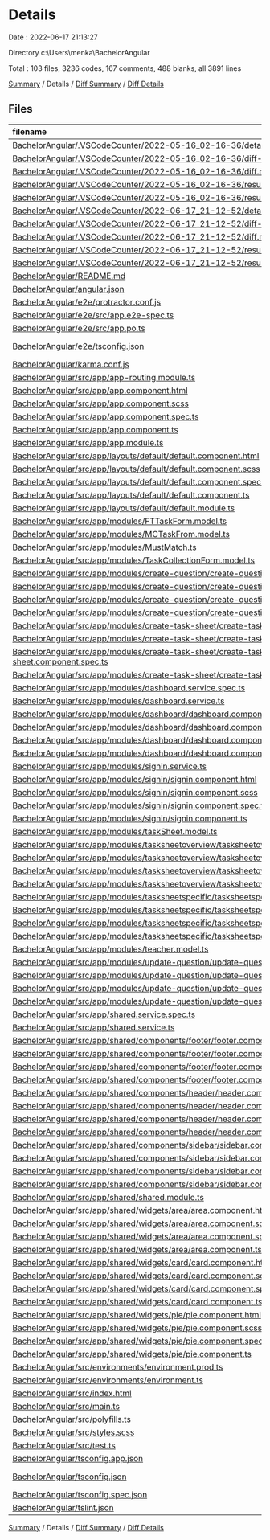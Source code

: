 # Details

Date : 2022-06-17 21:13:27

Directory c:\\Users\\menka\\BachelorAngular

Total : 103 files,  3236 codes, 167 comments, 488 blanks, all 3891 lines

[Summary](results.md) / Details / [Diff Summary](diff.md) / [Diff Details](diff-details.md)

## Files
| filename | language | code | comment | blank | total |
| :--- | :--- | ---: | ---: | ---: | ---: |
| [BachelorAngular/.VSCodeCounter/2022-05-16_02-16-36/details.md](/BachelorAngular/.VSCodeCounter/2022-05-16_02-16-36/details.md) | Markdown | 114 | 0 | 6 | 120 |
| [BachelorAngular/.VSCodeCounter/2022-05-16_02-16-36/diff-details.md](/BachelorAngular/.VSCodeCounter/2022-05-16_02-16-36/diff-details.md) | Markdown | 9 | 0 | 6 | 15 |
| [BachelorAngular/.VSCodeCounter/2022-05-16_02-16-36/diff.md](/BachelorAngular/.VSCodeCounter/2022-05-16_02-16-36/diff.md) | Markdown | 12 | 0 | 7 | 19 |
| [BachelorAngular/.VSCodeCounter/2022-05-16_02-16-36/results.json](/BachelorAngular/.VSCodeCounter/2022-05-16_02-16-36/results.json) | JSON | 1 | 0 | 0 | 1 |
| [BachelorAngular/.VSCodeCounter/2022-05-16_02-16-36/results.md](/BachelorAngular/.VSCodeCounter/2022-05-16_02-16-36/results.md) | Markdown | 47 | 0 | 7 | 54 |
| [BachelorAngular/.VSCodeCounter/2022-06-17_21-12-52/details.md](/BachelorAngular/.VSCodeCounter/2022-06-17_21-12-52/details.md) | Markdown | 14 | 0 | 6 | 20 |
| [BachelorAngular/.VSCodeCounter/2022-06-17_21-12-52/diff-details.md](/BachelorAngular/.VSCodeCounter/2022-06-17_21-12-52/diff-details.md) | Markdown | 119 | 0 | 6 | 125 |
| [BachelorAngular/.VSCodeCounter/2022-06-17_21-12-52/diff.md](/BachelorAngular/.VSCodeCounter/2022-06-17_21-12-52/diff.md) | Markdown | 51 | 0 | 7 | 58 |
| [BachelorAngular/.VSCodeCounter/2022-06-17_21-12-52/results.json](/BachelorAngular/.VSCodeCounter/2022-06-17_21-12-52/results.json) | JSON | 1 | 0 | 0 | 1 |
| [BachelorAngular/.VSCodeCounter/2022-06-17_21-12-52/results.md](/BachelorAngular/.VSCodeCounter/2022-06-17_21-12-52/results.md) | Markdown | 15 | 0 | 7 | 22 |
| [BachelorAngular/README.md](/BachelorAngular/README.md) | Markdown | 0 | 0 | 1 | 1 |
| [BachelorAngular/angular.json](/BachelorAngular/angular.json) | JSON | 110 | 20 | 0 | 130 |
| [BachelorAngular/e2e/protractor.conf.js](/BachelorAngular/e2e/protractor.conf.js) | JavaScript | 24 | 6 | 2 | 32 |
| [BachelorAngular/e2e/src/app.e2e-spec.ts](/BachelorAngular/e2e/src/app.e2e-spec.ts) | TypeScript | 18 | 1 | 5 | 24 |
| [BachelorAngular/e2e/src/app.po.ts](/BachelorAngular/e2e/src/app.po.ts) | TypeScript | 9 | 0 | 3 | 12 |
| [BachelorAngular/e2e/tsconfig.json](/BachelorAngular/e2e/tsconfig.json) | JSON with Comments | 13 | 0 | 1 | 14 |
| [BachelorAngular/karma.conf.js](/BachelorAngular/karma.conf.js) | JavaScript | 29 | 2 | 2 | 33 |
| [BachelorAngular/src/app/app-routing.module.ts](/BachelorAngular/src/app/app-routing.module.ts) | TypeScript | 31 | 0 | 4 | 35 |
| [BachelorAngular/src/app/app.component.html](/BachelorAngular/src/app/app.component.html) | HTML | 1 | 0 | 0 | 1 |
| [BachelorAngular/src/app/app.component.scss](/BachelorAngular/src/app/app.component.scss) | SCSS | 0 | 0 | 1 | 1 |
| [BachelorAngular/src/app/app.component.spec.ts](/BachelorAngular/src/app/app.component.spec.ts) | TypeScript | 31 | 0 | 5 | 36 |
| [BachelorAngular/src/app/app.component.ts](/BachelorAngular/src/app/app.component.ts) | TypeScript | 9 | 0 | 6 | 15 |
| [BachelorAngular/src/app/app.module.ts](/BachelorAngular/src/app/app.module.ts) | TypeScript | 70 | 0 | 4 | 74 |
| [BachelorAngular/src/app/layouts/default/default.component.html](/BachelorAngular/src/app/layouts/default/default.component.html) | HTML | 10 | 0 | 2 | 12 |
| [BachelorAngular/src/app/layouts/default/default.component.scss](/BachelorAngular/src/app/layouts/default/default.component.scss) | SCSS | 14 | 0 | 3 | 17 |
| [BachelorAngular/src/app/layouts/default/default.component.spec.ts](/BachelorAngular/src/app/layouts/default/default.component.spec.ts) | TypeScript | 20 | 0 | 6 | 26 |
| [BachelorAngular/src/app/layouts/default/default.component.ts](/BachelorAngular/src/app/layouts/default/default.component.ts) | TypeScript | 14 | 0 | 8 | 22 |
| [BachelorAngular/src/app/layouts/default/default.module.ts](/BachelorAngular/src/app/layouts/default/default.module.ts) | TypeScript | 30 | 0 | 2 | 32 |
| [BachelorAngular/src/app/modules/FTTaskForm.model.ts](/BachelorAngular/src/app/modules/FTTaskForm.model.ts) | TypeScript | 6 | 0 | 0 | 6 |
| [BachelorAngular/src/app/modules/MCTaskFrom.model.ts](/BachelorAngular/src/app/modules/MCTaskFrom.model.ts) | TypeScript | 8 | 0 | 0 | 8 |
| [BachelorAngular/src/app/modules/MustMatch.ts](/BachelorAngular/src/app/modules/MustMatch.ts) | TypeScript | 28 | 0 | 4 | 32 |
| [BachelorAngular/src/app/modules/TaskCollectionForm.model.ts](/BachelorAngular/src/app/modules/TaskCollectionForm.model.ts) | TypeScript | 7 | 0 | 0 | 7 |
| [BachelorAngular/src/app/modules/create-question/create-question.component.html](/BachelorAngular/src/app/modules/create-question/create-question.component.html) | HTML | 78 | 2 | 6 | 86 |
| [BachelorAngular/src/app/modules/create-question/create-question.component.scss](/BachelorAngular/src/app/modules/create-question/create-question.component.scss) | SCSS | 9 | 0 | 2 | 11 |
| [BachelorAngular/src/app/modules/create-question/create-question.component.spec.ts](/BachelorAngular/src/app/modules/create-question/create-question.component.spec.ts) | TypeScript | 20 | 0 | 6 | 26 |
| [BachelorAngular/src/app/modules/create-question/create-question.component.ts](/BachelorAngular/src/app/modules/create-question/create-question.component.ts) | TypeScript | 158 | 10 | 11 | 179 |
| [BachelorAngular/src/app/modules/create-task-sheet/create-task-sheet.component.html](/BachelorAngular/src/app/modules/create-task-sheet/create-task-sheet.component.html) | HTML | 28 | 0 | 0 | 28 |
| [BachelorAngular/src/app/modules/create-task-sheet/create-task-sheet.component.scss](/BachelorAngular/src/app/modules/create-task-sheet/create-task-sheet.component.scss) | SCSS | 10 | 0 | 3 | 13 |
| [BachelorAngular/src/app/modules/create-task-sheet/create-task-sheet.component.spec.ts](/BachelorAngular/src/app/modules/create-task-sheet/create-task-sheet.component.spec.ts) | TypeScript | 20 | 0 | 6 | 26 |
| [BachelorAngular/src/app/modules/create-task-sheet/create-task-sheet.component.ts](/BachelorAngular/src/app/modules/create-task-sheet/create-task-sheet.component.ts) | TypeScript | 62 | 0 | 6 | 68 |
| [BachelorAngular/src/app/modules/dashboard.service.spec.ts](/BachelorAngular/src/app/modules/dashboard.service.spec.ts) | TypeScript | 9 | 0 | 4 | 13 |
| [BachelorAngular/src/app/modules/dashboard.service.ts](/BachelorAngular/src/app/modules/dashboard.service.ts) | TypeScript | 52 | 0 | 6 | 58 |
| [BachelorAngular/src/app/modules/dashboard/dashboard.component.html](/BachelorAngular/src/app/modules/dashboard/dashboard.component.html) | HTML | 42 | 4 | 17 | 63 |
| [BachelorAngular/src/app/modules/dashboard/dashboard.component.scss](/BachelorAngular/src/app/modules/dashboard/dashboard.component.scss) | SCSS | 8 | 0 | 2 | 10 |
| [BachelorAngular/src/app/modules/dashboard/dashboard.component.spec.ts](/BachelorAngular/src/app/modules/dashboard/dashboard.component.spec.ts) | TypeScript | 20 | 0 | 6 | 26 |
| [BachelorAngular/src/app/modules/dashboard/dashboard.component.ts](/BachelorAngular/src/app/modules/dashboard/dashboard.component.ts) | TypeScript | 51 | 0 | 10 | 61 |
| [BachelorAngular/src/app/modules/signin.service.ts](/BachelorAngular/src/app/modules/signin.service.ts) | TypeScript | 95 | 5 | 15 | 115 |
| [BachelorAngular/src/app/modules/signin/signin.component.html](/BachelorAngular/src/app/modules/signin/signin.component.html) | HTML | 97 | 2 | 6 | 105 |
| [BachelorAngular/src/app/modules/signin/signin.component.scss](/BachelorAngular/src/app/modules/signin/signin.component.scss) | SCSS | 16 | 0 | 3 | 19 |
| [BachelorAngular/src/app/modules/signin/signin.component.spec.ts](/BachelorAngular/src/app/modules/signin/signin.component.spec.ts) | TypeScript | 20 | 0 | 6 | 26 |
| [BachelorAngular/src/app/modules/signin/signin.component.ts](/BachelorAngular/src/app/modules/signin/signin.component.ts) | TypeScript | 99 | 1 | 22 | 122 |
| [BachelorAngular/src/app/modules/taskSheet.model.ts](/BachelorAngular/src/app/modules/taskSheet.model.ts) | TypeScript | 6 | 0 | 0 | 6 |
| [BachelorAngular/src/app/modules/tasksheetoverview/tasksheetoverview.component.html](/BachelorAngular/src/app/modules/tasksheetoverview/tasksheetoverview.component.html) | HTML | 27 | 4 | 8 | 39 |
| [BachelorAngular/src/app/modules/tasksheetoverview/tasksheetoverview.component.scss](/BachelorAngular/src/app/modules/tasksheetoverview/tasksheetoverview.component.scss) | SCSS | 27 | 0 | 4 | 31 |
| [BachelorAngular/src/app/modules/tasksheetoverview/tasksheetoverview.component.spec.ts](/BachelorAngular/src/app/modules/tasksheetoverview/tasksheetoverview.component.spec.ts) | TypeScript | 20 | 0 | 6 | 26 |
| [BachelorAngular/src/app/modules/tasksheetoverview/tasksheetoverview.component.ts](/BachelorAngular/src/app/modules/tasksheetoverview/tasksheetoverview.component.ts) | TypeScript | 132 | 8 | 20 | 160 |
| [BachelorAngular/src/app/modules/tasksheetspecific/tasksheetspecific.component.html](/BachelorAngular/src/app/modules/tasksheetspecific/tasksheetspecific.component.html) | HTML | 34 | 4 | 8 | 46 |
| [BachelorAngular/src/app/modules/tasksheetspecific/tasksheetspecific.component.scss](/BachelorAngular/src/app/modules/tasksheetspecific/tasksheetspecific.component.scss) | SCSS | 35 | 0 | 4 | 39 |
| [BachelorAngular/src/app/modules/tasksheetspecific/tasksheetspecific.component.spec.ts](/BachelorAngular/src/app/modules/tasksheetspecific/tasksheetspecific.component.spec.ts) | TypeScript | 20 | 0 | 6 | 26 |
| [BachelorAngular/src/app/modules/tasksheetspecific/tasksheetspecific.component.ts](/BachelorAngular/src/app/modules/tasksheetspecific/tasksheetspecific.component.ts) | TypeScript | 111 | 3 | 6 | 120 |
| [BachelorAngular/src/app/modules/teacher.model.ts](/BachelorAngular/src/app/modules/teacher.model.ts) | TypeScript | 8 | 0 | 0 | 8 |
| [BachelorAngular/src/app/modules/update-question/update-question.component.html](/BachelorAngular/src/app/modules/update-question/update-question.component.html) | HTML | 77 | 1 | 6 | 84 |
| [BachelorAngular/src/app/modules/update-question/update-question.component.scss](/BachelorAngular/src/app/modules/update-question/update-question.component.scss) | SCSS | 0 | 0 | 1 | 1 |
| [BachelorAngular/src/app/modules/update-question/update-question.component.spec.ts](/BachelorAngular/src/app/modules/update-question/update-question.component.spec.ts) | TypeScript | 20 | 0 | 6 | 26 |
| [BachelorAngular/src/app/modules/update-question/update-question.component.ts](/BachelorAngular/src/app/modules/update-question/update-question.component.ts) | TypeScript | 122 | 2 | 15 | 139 |
| [BachelorAngular/src/app/shared.service.spec.ts](/BachelorAngular/src/app/shared.service.spec.ts) | TypeScript | 9 | 0 | 4 | 13 |
| [BachelorAngular/src/app/shared.service.ts](/BachelorAngular/src/app/shared.service.ts) | TypeScript | 76 | 20 | 7 | 103 |
| [BachelorAngular/src/app/shared/components/footer/footer.component.html](/BachelorAngular/src/app/shared/components/footer/footer.component.html) | HTML | 3 | 0 | 1 | 4 |
| [BachelorAngular/src/app/shared/components/footer/footer.component.scss](/BachelorAngular/src/app/shared/components/footer/footer.component.scss) | SCSS | 3 | 0 | 1 | 4 |
| [BachelorAngular/src/app/shared/components/footer/footer.component.spec.ts](/BachelorAngular/src/app/shared/components/footer/footer.component.spec.ts) | TypeScript | 20 | 0 | 6 | 26 |
| [BachelorAngular/src/app/shared/components/footer/footer.component.ts](/BachelorAngular/src/app/shared/components/footer/footer.component.ts) | TypeScript | 11 | 0 | 5 | 16 |
| [BachelorAngular/src/app/shared/components/header/header.component.html](/BachelorAngular/src/app/shared/components/header/header.component.html) | HTML | 33 | 0 | 5 | 38 |
| [BachelorAngular/src/app/shared/components/header/header.component.scss](/BachelorAngular/src/app/shared/components/header/header.component.scss) | SCSS | 6 | 0 | 0 | 6 |
| [BachelorAngular/src/app/shared/components/header/header.component.spec.ts](/BachelorAngular/src/app/shared/components/header/header.component.spec.ts) | TypeScript | 20 | 0 | 4 | 24 |
| [BachelorAngular/src/app/shared/components/header/header.component.ts](/BachelorAngular/src/app/shared/components/header/header.component.ts) | TypeScript | 36 | 1 | 13 | 50 |
| [BachelorAngular/src/app/shared/components/sidebar/sidebar.component.html](/BachelorAngular/src/app/shared/components/sidebar/sidebar.component.html) | HTML | 24 | 0 | 7 | 31 |
| [BachelorAngular/src/app/shared/components/sidebar/sidebar.component.scss](/BachelorAngular/src/app/shared/components/sidebar/sidebar.component.scss) | SCSS | 16 | 0 | 1 | 17 |
| [BachelorAngular/src/app/shared/components/sidebar/sidebar.component.spec.ts](/BachelorAngular/src/app/shared/components/sidebar/sidebar.component.spec.ts) | TypeScript | 20 | 0 | 6 | 26 |
| [BachelorAngular/src/app/shared/components/sidebar/sidebar.component.ts](/BachelorAngular/src/app/shared/components/sidebar/sidebar.component.ts) | TypeScript | 29 | 0 | 4 | 33 |
| [BachelorAngular/src/app/shared/shared.module.ts](/BachelorAngular/src/app/shared/shared.module.ts) | TypeScript | 48 | 0 | 2 | 50 |
| [BachelorAngular/src/app/shared/widgets/area/area.component.html](/BachelorAngular/src/app/shared/widgets/area/area.component.html) | HTML | 2 | 0 | 0 | 2 |
| [BachelorAngular/src/app/shared/widgets/area/area.component.scss](/BachelorAngular/src/app/shared/widgets/area/area.component.scss) | SCSS | 0 | 0 | 1 | 1 |
| [BachelorAngular/src/app/shared/widgets/area/area.component.spec.ts](/BachelorAngular/src/app/shared/widgets/area/area.component.spec.ts) | TypeScript | 20 | 0 | 6 | 26 |
| [BachelorAngular/src/app/shared/widgets/area/area.component.ts](/BachelorAngular/src/app/shared/widgets/area/area.component.ts) | TypeScript | 44 | 0 | 10 | 54 |
| [BachelorAngular/src/app/shared/widgets/card/card.component.html](/BachelorAngular/src/app/shared/widgets/card/card.component.html) | HTML | 16 | 0 | 4 | 20 |
| [BachelorAngular/src/app/shared/widgets/card/card.component.scss](/BachelorAngular/src/app/shared/widgets/card/card.component.scss) | SCSS | 17 | 0 | 4 | 21 |
| [BachelorAngular/src/app/shared/widgets/card/card.component.spec.ts](/BachelorAngular/src/app/shared/widgets/card/card.component.spec.ts) | TypeScript | 20 | 0 | 6 | 26 |
| [BachelorAngular/src/app/shared/widgets/card/card.component.ts](/BachelorAngular/src/app/shared/widgets/card/card.component.ts) | TypeScript | 78 | 0 | 9 | 87 |
| [BachelorAngular/src/app/shared/widgets/pie/pie.component.html](/BachelorAngular/src/app/shared/widgets/pie/pie.component.html) | HTML | 2 | 0 | 0 | 2 |
| [BachelorAngular/src/app/shared/widgets/pie/pie.component.scss](/BachelorAngular/src/app/shared/widgets/pie/pie.component.scss) | SCSS | 0 | 0 | 1 | 1 |
| [BachelorAngular/src/app/shared/widgets/pie/pie.component.spec.ts](/BachelorAngular/src/app/shared/widgets/pie/pie.component.spec.ts) | TypeScript | 20 | 0 | 6 | 26 |
| [BachelorAngular/src/app/shared/widgets/pie/pie.component.ts](/BachelorAngular/src/app/shared/widgets/pie/pie.component.ts) | TypeScript | 57 | 0 | 9 | 66 |
| [BachelorAngular/src/environments/environment.prod.ts](/BachelorAngular/src/environments/environment.prod.ts) | TypeScript | 3 | 0 | 1 | 4 |
| [BachelorAngular/src/environments/environment.ts](/BachelorAngular/src/environments/environment.ts) | TypeScript | 3 | 11 | 3 | 17 |
| [BachelorAngular/src/index.html](/BachelorAngular/src/index.html) | HTML | 26 | 0 | 2 | 28 |
| [BachelorAngular/src/main.ts](/BachelorAngular/src/main.ts) | TypeScript | 10 | 0 | 4 | 14 |
| [BachelorAngular/src/polyfills.ts](/BachelorAngular/src/polyfills.ts) | TypeScript | 1 | 55 | 8 | 64 |
| [BachelorAngular/src/styles.scss](/BachelorAngular/src/styles.scss) | SCSS | 4 | 1 | 3 | 8 |
| [BachelorAngular/src/test.ts](/BachelorAngular/src/test.ts) | TypeScript | 13 | 4 | 4 | 21 |
| [BachelorAngular/tsconfig.app.json](/BachelorAngular/tsconfig.app.json) | JSON | 14 | 0 | 1 | 15 |
| [BachelorAngular/tsconfig.json](/BachelorAngular/tsconfig.json) | JSON with Comments | 24 | 0 | 1 | 25 |
| [BachelorAngular/tsconfig.spec.json](/BachelorAngular/tsconfig.spec.json) | JSON | 18 | 0 | 1 | 19 |
| [BachelorAngular/tslint.json](/BachelorAngular/tslint.json) | JSON | 92 | 0 | 0 | 92 |

[Summary](results.md) / Details / [Diff Summary](diff.md) / [Diff Details](diff-details.md)